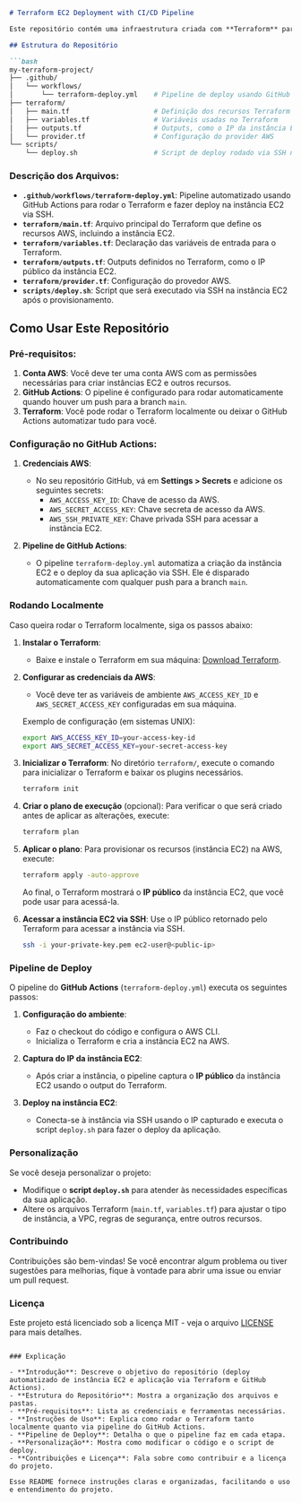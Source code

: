 ```markdown
# Terraform EC2 Deployment with CI/CD Pipeline

Este repositório contém uma infraestrutura criada com **Terraform** para provisionar uma instância EC2 na **AWS**, juntamente com um **pipeline GitHub Actions** para automatizar o processo de criação e deploy da aplicação nessa instância.

## Estrutura do Repositório

```bash
my-terraform-project/
├── .github/
│   └── workflows/
│       └── terraform-deploy.yml    # Pipeline de deploy usando GitHub Actions
├── terraform/
│   ├── main.tf                     # Definição dos recursos Terraform (EC2, VPC, etc.)
│   ├── variables.tf                # Variáveis usadas no Terraform
│   ├── outputs.tf                  # Outputs, como o IP da instância EC2
│   └── provider.tf                 # Configuração do provider AWS
└── scripts/
    └── deploy.sh                   # Script de deploy rodado via SSH no EC2
```

### Descrição dos Arquivos:

- **`.github/workflows/terraform-deploy.yml`**: Pipeline automatizado usando GitHub Actions para rodar o Terraform e fazer deploy na instância EC2 via SSH.
- **`terraform/main.tf`**: Arquivo principal do Terraform que define os recursos AWS, incluindo a instância EC2.
- **`terraform/variables.tf`**: Declaração das variáveis de entrada para o Terraform.
- **`terraform/outputs.tf`**: Outputs definidos no Terraform, como o IP público da instância EC2.
- **`terraform/provider.tf`**: Configuração do provedor AWS.
- **`scripts/deploy.sh`**: Script que será executado via SSH na instância EC2 após o provisionamento.

## Como Usar Este Repositório

### Pré-requisitos:

1. **Conta AWS**: Você deve ter uma conta AWS com as permissões necessárias para criar instâncias EC2 e outros recursos.
2. **GitHub Actions**: O pipeline é configurado para rodar automaticamente quando houver um push para a branch `main`.
3. **Terraform**: Você pode rodar o Terraform localmente ou deixar o GitHub Actions automatizar tudo para você.

### Configuração no GitHub Actions:

1. **Credenciais AWS**:
   - No seu repositório GitHub, vá em **Settings > Secrets** e adicione os seguintes secrets:
     - `AWS_ACCESS_KEY_ID`: Chave de acesso da AWS.
     - `AWS_SECRET_ACCESS_KEY`: Chave secreta de acesso da AWS.
     - `AWS_SSH_PRIVATE_KEY`: Chave privada SSH para acessar a instância EC2.
  
2. **Pipeline de GitHub Actions**:
   - O pipeline `terraform-deploy.yml` automatiza a criação da instância EC2 e o deploy da sua aplicação via SSH. Ele é disparado automaticamente com qualquer push para a branch `main`.

### Rodando Localmente

Caso queira rodar o Terraform localmente, siga os passos abaixo:

1. **Instalar o Terraform**:
   - Baixe e instale o Terraform em sua máquina: [Download Terraform](https://www.terraform.io/downloads.html).

2. **Configurar as credenciais da AWS**:
   - Você deve ter as variáveis de ambiente `AWS_ACCESS_KEY_ID` e `AWS_SECRET_ACCESS_KEY` configuradas em sua máquina.
   
   Exemplo de configuração (em sistemas UNIX):
   ```bash
   export AWS_ACCESS_KEY_ID=your-access-key-id
   export AWS_SECRET_ACCESS_KEY=your-secret-access-key
   ```

3. **Inicializar o Terraform**:
   No diretório `terraform/`, execute o comando para inicializar o Terraform e baixar os plugins necessários.

   ```bash
   terraform init
   ```

4. **Criar o plano de execução** (opcional):
   Para verificar o que será criado antes de aplicar as alterações, execute:

   ```bash
   terraform plan
   ```

5. **Aplicar o plano**:
   Para provisionar os recursos (instância EC2) na AWS, execute:

   ```bash
   terraform apply -auto-approve
   ```

   Ao final, o Terraform mostrará o **IP público** da instância EC2, que você pode usar para acessá-la.

6. **Acessar a instância EC2 via SSH**:
   Use o IP público retornado pelo Terraform para acessar a instância via SSH.

   ```bash
   ssh -i your-private-key.pem ec2-user@<public-ip>
   ```

### Pipeline de Deploy

O pipeline do **GitHub Actions** (`terraform-deploy.yml`) executa os seguintes passos:

1. **Configuração do ambiente**:
   - Faz o checkout do código e configura o AWS CLI.
   - Inicializa o Terraform e cria a instância EC2 na AWS.

2. **Captura do IP da instância EC2**:
   - Após criar a instância, o pipeline captura o **IP público** da instância EC2 usando o output do Terraform.

3. **Deploy na instância EC2**:
   - Conecta-se à instância via SSH usando o IP capturado e executa o script `deploy.sh` para fazer o deploy da aplicação.

### Personalização

Se você deseja personalizar o projeto:

- Modifique o **script `deploy.sh`** para atender às necessidades específicas da sua aplicação.
- Altere os arquivos Terraform (`main.tf`, `variables.tf`) para ajustar o tipo de instância, a VPC, regras de segurança, entre outros recursos.

### Contribuindo

Contribuições são bem-vindas! Se você encontrar algum problema ou tiver sugestões para melhorias, fique à vontade para abrir uma issue ou enviar um pull request.

### Licença

Este projeto está licenciado sob a licença MIT - veja o arquivo [LICENSE](LICENSE) para mais detalhes.
```

### Explicação

- **Introdução**: Descreve o objetivo do repositório (deploy automatizado de instância EC2 e aplicação via Terraform e GitHub Actions).
- **Estrutura do Repositório**: Mostra a organização dos arquivos e pastas.
- **Pré-requisitos**: Lista as credenciais e ferramentas necessárias.
- **Instruções de Uso**: Explica como rodar o Terraform tanto localmente quanto via pipeline do GitHub Actions.
- **Pipeline de Deploy**: Detalha o que o pipeline faz em cada etapa.
- **Personalização**: Mostra como modificar o código e o script de deploy.
- **Contribuições e Licença**: Fala sobre como contribuir e a licença do projeto.

Esse README fornece instruções claras e organizadas, facilitando o uso e entendimento do projeto.